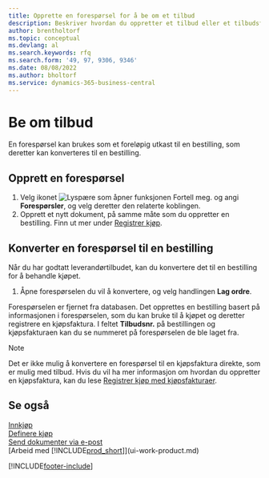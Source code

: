 ```yaml
---
title: Opprette en forespørsel for å be om et tilbud
description: Beskriver hvordan du oppretter et tilbud eller et tilbudsforespørselsdokument for å registrere tilbudet til en kunde og selge produkter under visse betingelser.
author: brentholtorf
ms.topic: conceptual
ms.devlang: al
ms.search.keywords: rfq
ms.search.form: '49, 97, 9306, 9346'
ms.date: 08/08/2022
ms.author: bholtorf
ms.service: dynamics-365-business-central
---
```

# Be om tilbud

En forespørsel kan brukes som et foreløpig utkast til en bestilling, som deretter kan konverteres til en bestilling.

## Opprett en forespørsel

1. Velg ikonet ![Lyspære som åpner funksjonen Fortell meg.](media/ui-search/search_small.png "Fortell hva du vil gjøre") og angi **Forespørsler**, og velg deretter den relaterte koblingen.
2. Opprett et nytt dokument, på samme måte som du oppretter en bestilling. Finn ut mer under [Registrer kjøp](purchasing-how-record-purchases.md).

## Konverter en forespørsel til en bestilling

Når du har godtatt leverandørtilbudet, kan du konvertere det til en bestilling for å behandle kjøpet.

1. Åpne forespørselen du vil å konvertere, og velg handlingen **Lag ordre**.

Forespørselen er fjernet fra databasen. Det opprettes en bestilling basert på informasjonen i forespørselen, som du kan bruke til å kjøpet og deretter registrere en kjøpsfaktura. I feltet **Tilbudsnr.** på bestillingen og kjøpsfakturaen kan du se nummeret på forespørselen de ble laget fra.

> [!NOTE]
> Det er ikke mulig å konvertere en forespørsel til en kjøpsfaktura direkte, som er mulig med tilbud. Hvis du vil ha mer informasjon om hvordan du oppretter en kjøpsfaktura, kan du lese [Registrer kjøp med kjøpsfakturaer](purchasing-how-record-purchases.md).

## Se også

[Innkjøp](purchasing-manage-purchasing.md)  
[Definere kjøp](purchasing-setup-purchasing.md)  
[Send dokumenter via e-post](ui-how-send-documents-email.md)  
[Arbeid med [!INCLUDE[prod_short](includes/prod_short.md)]](ui-work-product.md)  

[!INCLUDE[footer-include](includes/footer-banner.md)]
